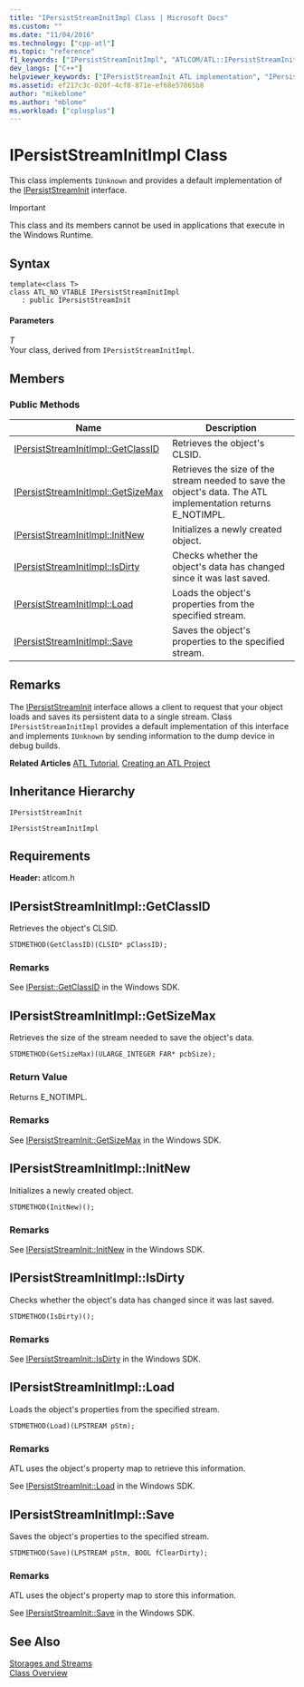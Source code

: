 ```yaml
---
title: "IPersistStreamInitImpl Class | Microsoft Docs"
ms.custom: ""
ms.date: "11/04/2016"
ms.technology: ["cpp-atl"]
ms.topic: "reference"
f1_keywords: ["IPersistStreamInitImpl", "ATLCOM/ATL::IPersistStreamInitImpl", "ATLCOM/ATL::IPersistStreamInitImpl::GetClassID", "ATLCOM/ATL::IPersistStreamInitImpl::GetSizeMax", "ATLCOM/ATL::IPersistStreamInitImpl::InitNew", "ATLCOM/ATL::IPersistStreamInitImpl::IsDirty", "ATLCOM/ATL::IPersistStreamInitImpl::Load", "ATLCOM/ATL::IPersistStreamInitImpl::Save"]
dev_langs: ["C++"]
helpviewer_keywords: ["IPersistStreamInit ATL implementation", "IPersistStreamInitImpl class", "streams, ATL"]
ms.assetid: ef217c3c-020f-4cf8-871e-ef68e57865b8
author: "mikeblome"
ms.author: "mblome"
ms.workload: ["cplusplus"]
---
```

# IPersistStreamInitImpl Class
This class implements `IUnknown` and provides a default implementation of the [IPersistStreamInit](http://msdn.microsoft.com/library/windows/desktop/ms682273) interface.  
  
> [!IMPORTANT]
>  This class and its members cannot be used in applications that execute in the Windows Runtime.  
  
## Syntax  
  
```
template<class T>  
class ATL_NO_VTABLE IPersistStreamInitImpl 
   : public IPersistStreamInit
```  
  
#### Parameters  
 *T*  
 Your class, derived from `IPersistStreamInitImpl`.  
  
## Members  
  
### Public Methods  
  
|Name|Description|  
|----------|-----------------|  
|[IPersistStreamInitImpl::GetClassID](#getclassid)|Retrieves the object's CLSID.|  
|[IPersistStreamInitImpl::GetSizeMax](#getsizemax)|Retrieves the size of the stream needed to save the object's data. The ATL implementation returns E_NOTIMPL.|  
|[IPersistStreamInitImpl::InitNew](#initnew)|Initializes a newly created object.|  
|[IPersistStreamInitImpl::IsDirty](#isdirty)|Checks whether the object's data has changed since it was last saved.|  
|[IPersistStreamInitImpl::Load](#load)|Loads the object's properties from the specified stream.|  
|[IPersistStreamInitImpl::Save](#save)|Saves the object's properties to the specified stream.|  
  
## Remarks  
 The [IPersistStreamInit](http://msdn.microsoft.com/library/windows/desktop/ms682273) interface allows a client to request that your object loads and saves its persistent data to a single stream. Class `IPersistStreamInitImpl` provides a default implementation of this interface and implements `IUnknown` by sending information to the dump device in debug builds.  
  
 **Related Articles** [ATL Tutorial](../../atl/active-template-library-atl-tutorial.md), [Creating an ATL Project](../../atl/reference/creating-an-atl-project.md)  
  
## Inheritance Hierarchy  
 `IPersistStreamInit`  
  
 `IPersistStreamInitImpl`  
  
## Requirements  
 **Header:** atlcom.h  
  
##  <a name="getclassid"></a>  IPersistStreamInitImpl::GetClassID  
 Retrieves the object's CLSID.  
  
```
STDMETHOD(GetClassID)(CLSID* pClassID);
```  
  
### Remarks  
 See [IPersist::GetClassID](http://msdn.microsoft.com/library/windows/desktop/ms688664) in the Windows SDK.  
  
##  <a name="getsizemax"></a>  IPersistStreamInitImpl::GetSizeMax  
 Retrieves the size of the stream needed to save the object's data.  
  
```
STDMETHOD(GetSizeMax)(ULARGE_INTEGER FAR* pcbSize);
```  
  
### Return Value  
 Returns E_NOTIMPL.  
  
### Remarks  
 See [IPersistStreamInit::GetSizeMax](http://msdn.microsoft.com/library/windows/desktop/ms687287) in the Windows SDK.  
  
##  <a name="initnew"></a>  IPersistStreamInitImpl::InitNew  
 Initializes a newly created object.  
  
```
STDMETHOD(InitNew)();
```  
  
### Remarks  
 See [IPersistStreamInit::InitNew](http://msdn.microsoft.com/library/windows/desktop/ms690234) in the Windows SDK.  
  
##  <a name="isdirty"></a>  IPersistStreamInitImpl::IsDirty  
 Checks whether the object's data has changed since it was last saved.  
  
```
STDMETHOD(IsDirty)();
```  
  
### Remarks  
 See [IPersistStreamInit::IsDirty](http://msdn.microsoft.com/library/windows/desktop/ms680092) in the Windows SDK.  
  
##  <a name="load"></a>  IPersistStreamInitImpl::Load  
 Loads the object's properties from the specified stream.  
  
```
STDMETHOD(Load)(LPSTREAM pStm);
```  
  
### Remarks  
 ATL uses the object's property map to retrieve this information.  
  
 See [IPersistStreamInit::Load](http://msdn.microsoft.com/library/windows/desktop/ms680730) in the Windows SDK.  
  
##  <a name="save"></a>  IPersistStreamInitImpl::Save  
 Saves the object's properties to the specified stream.  
  
```
STDMETHOD(Save)(LPSTREAM pStm, BOOL fClearDirty);
```  
  
### Remarks  
 ATL uses the object's property map to store this information.  
  
 See [IPersistStreamInit::Save](http://msdn.microsoft.com/library/windows/desktop/ms694439) in the Windows SDK.  
  
## See Also  
 [Storages and Streams](http://msdn.microsoft.com/library/windows/desktop/aa380352)   
 [Class Overview](../../atl/atl-class-overview.md)
